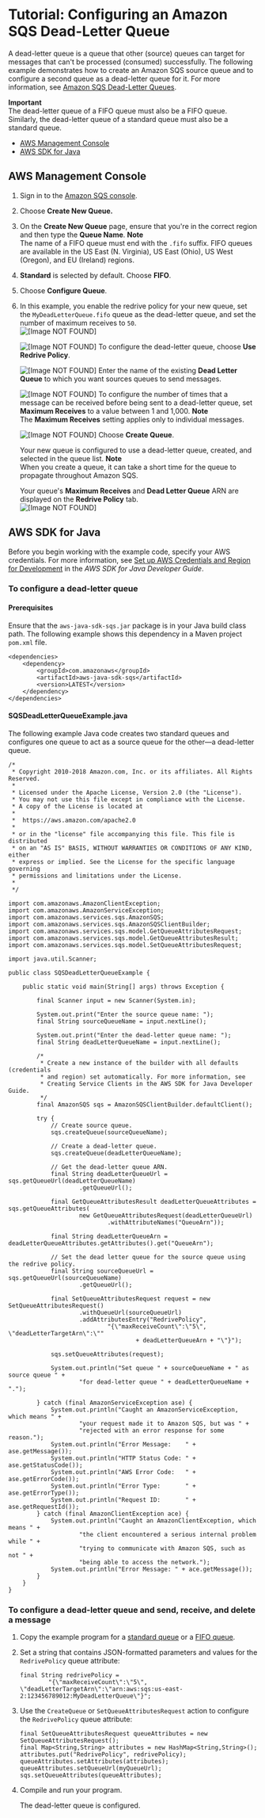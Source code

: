 # Tutorial: Configuring an Amazon SQS Dead\-Letter Queue<a name="sqs-configure-dead-letter-queue"></a>

A dead\-letter queue is a queue that other \(source\) queues can target for messages that can't be processed \(consumed\) successfully\. The following example demonstrates how to create an Amazon SQS source queue and to configure a second queue as a dead\-letter queue for it\. For more information, see [Amazon SQS Dead\-Letter Queues](sqs-dead-letter-queues.md)\.

**Important**  
The dead\-letter queue of a FIFO queue must also be a FIFO queue\. Similarly, the dead\-letter queue of a standard queue must also be a standard queue\.


+ [AWS Management Console](#configure-dead-letter-queue-console)
+ [AWS SDK for Java](#configure-dead-letter-queue-java)

## AWS Management Console<a name="configure-dead-letter-queue-console"></a>

1. Sign in to the [Amazon SQS console](https://console.aws.amazon.com/sqs/)\.

1. Choose **Create New Queue\.**

1. On the **Create New Queue** page, ensure that you're in the correct region and then type the **Queue Name**\.
**Note**  
The name of a FIFO queue must end with the `.fifo` suffix\. FIFO queues are available in the US East \(N\. Virginia\), US East \(Ohio\), US West \(Oregon\), and EU \(Ireland\) regions\.

1. **Standard** is selected by default\. Choose **FIFO**\.

1. Choose **Configure Queue**\.

1. In this example, you enable the redrive policy for your new queue, set the `MyDeadLetterQueue.fifo` queue as the dead\-letter queue, and set the number of maximum receives to `50`\.  
![\[Image NOT FOUND\]](http://docs.aws.amazon.com/AWSSimpleQueueService/latest/SQSDeveloperGuide/images/sqs-tutorials-creating-dead-letter-queue-configure-parameters.png)

   ![\[Image NOT FOUND\]](http://docs.aws.amazon.com/AWSSimpleQueueService/latest/SQSDeveloperGuide/images/number-1-red.png) To configure the dead\-letter queue, choose **Use Redrive Policy**\.

   ![\[Image NOT FOUND\]](http://docs.aws.amazon.com/AWSSimpleQueueService/latest/SQSDeveloperGuide/images/number-2-red.png) Enter the name of the existing **Dead Letter Queue** to which you want sources queues to send messages\.

   ![\[Image NOT FOUND\]](http://docs.aws.amazon.com/AWSSimpleQueueService/latest/SQSDeveloperGuide/images/number-3-red.png) To configure the number of times that a message can be received before being sent to a dead\-letter queue, set **Maximum Receives** to a value between 1 and 1,000\.
**Note**  
The **Maximum Receives** setting applies only to individual messages\.

   ![\[Image NOT FOUND\]](http://docs.aws.amazon.com/AWSSimpleQueueService/latest/SQSDeveloperGuide/images/number-4-red.png) Choose **Create Queue**\.

   Your new queue is configured to use a dead\-letter queue, created, and selected in the queue list\.
**Note**  
When you create a queue, it can take a short time for the queue to propagate throughout Amazon SQS\.

   Your queue's **Maximum Receives** and **Dead Letter Queue** ARN are displayed on the **Redrive Policy** tab\.  
![\[Image NOT FOUND\]](http://docs.aws.amazon.com/AWSSimpleQueueService/latest/SQSDeveloperGuide/images/sqs-tutorials-creating-dead-letter-queue-redrive-policy.png)

## AWS SDK for Java<a name="configure-dead-letter-queue-java"></a>

Before you begin working with the example code, specify your AWS credentials\. For more information, see [Set up AWS Credentials and Region for Development](http://docs.aws.amazon.com/sdk-for-java/v1/developer-guide/setup-credentials.html) in the *AWS SDK for Java Developer Guide*\.

### To configure a dead\-letter queue<a name="configure-dead-letter-queue-java-api"></a>

#### Prerequisites<a name="configure-dead-letter-queue-java-api-prerequisites"></a>

Ensure that the `aws-java-sdk-sqs.jar` package is in your Java build class path\. The following example shows this dependency in a Maven project `pom.xml` file\.

```
<dependencies>
    <dependency>
        <groupId>com.amazonaws</groupId>
        <artifactId>aws-java-sdk-sqs</artifactId>
        <version>LATEST</version>
    </dependency>
</dependencies>
```

#### SQSDeadLetterQueueExample\.java<a name="simple-queue-example-java-code"></a>

The following example Java code creates two standard queues and configures one queue to act as a source queue for the other—a dead\-letter queue\.

```
/*
 * Copyright 2010-2018 Amazon.com, Inc. or its affiliates. All Rights Reserved.
 *
 * Licensed under the Apache License, Version 2.0 (the "License").
 * You may not use this file except in compliance with the License.
 * A copy of the License is located at
 *
 *  https://aws.amazon.com/apache2.0
 *
 * or in the "license" file accompanying this file. This file is distributed
 * on an "AS IS" BASIS, WITHOUT WARRANTIES OR CONDITIONS OF ANY KIND, either
 * express or implied. See the License for the specific language governing
 * permissions and limitations under the License.
 *
 */
						
import com.amazonaws.AmazonClientException;
import com.amazonaws.AmazonServiceException;
import com.amazonaws.services.sqs.AmazonSQS;
import com.amazonaws.services.sqs.AmazonSQSClientBuilder;
import com.amazonaws.services.sqs.model.GetQueueAttributesRequest;
import com.amazonaws.services.sqs.model.GetQueueAttributesResult;
import com.amazonaws.services.sqs.model.SetQueueAttributesRequest;

import java.util.Scanner;

public class SQSDeadLetterQueueExample {

    public static void main(String[] args) throws Exception {

        final Scanner input = new Scanner(System.in);

        System.out.print("Enter the source queue name: ");
        final String sourceQueueName = input.nextLine();

        System.out.print("Enter the dead-letter queue name: ");
        final String deadLetterQueueName = input.nextLine();

        /*
         * Create a new instance of the builder with all defaults (credentials
         * and region) set automatically. For more information, see
         * Creating Service Clients in the AWS SDK for Java Developer Guide.
         */
        final AmazonSQS sqs = AmazonSQSClientBuilder.defaultClient();

        try {
            // Create source queue.
            sqs.createQueue(sourceQueueName);

            // Create a dead-letter queue.
            sqs.createQueue(deadLetterQueueName);

            // Get the dead-letter queue ARN.
            final String deadLetterQueueUrl = sqs.getQueueUrl(deadLetterQueueName)
                    .getQueueUrl();

            final GetQueueAttributesResult deadLetterQueueAttributes = sqs.getQueueAttributes(
                    new GetQueueAttributesRequest(deadLetterQueueUrl)
                            .withAttributeNames("QueueArn"));

            final String deadLetterQueueArn = deadLetterQueueAttributes.getAttributes().get("QueueArn");

            // Set the dead letter queue for the source queue using the redrive policy.
            final String sourceQueueUrl = sqs.getQueueUrl(sourceQueueName)
                    .getQueueUrl();

            final SetQueueAttributesRequest request = new SetQueueAttributesRequest()
                    .withQueueUrl(sourceQueueUrl)
                    .addAttributesEntry("RedrivePolicy",
                            "{\"maxReceiveCount\":\"5\", \"deadLetterTargetArn\":\""
                                    + deadLetterQueueArn + "\"}");

            sqs.setQueueAttributes(request);

            System.out.println("Set queue " + sourceQueueName + " as source queue " +
                    "for dead-letter queue " + deadLetterQueueName + ".");

        } catch (final AmazonServiceException ase) {
            System.out.println("Caught an AmazonServiceException, which means " +
                    "your request made it to Amazon SQS, but was " +
                    "rejected with an error response for some reason.");
            System.out.println("Error Message:    " + ase.getMessage());
            System.out.println("HTTP Status Code: " + ase.getStatusCode());
            System.out.println("AWS Error Code:   " + ase.getErrorCode());
            System.out.println("Error Type:       " + ase.getErrorType());
            System.out.println("Request ID:       " + ase.getRequestId());
        } catch (final AmazonClientException ace) {
            System.out.println("Caught an AmazonClientException, which means " +
                    "the client encountered a serious internal problem while " +
                    "trying to communicate with Amazon SQS, such as not " +
                    "being able to access the network.");
            System.out.println("Error Message: " + ace.getMessage());
        }
    }
}
```

### To configure a dead\-letter queue and send, receive, and delete a message<a name="configure-dead-letter-queue-send-receive-delete-message-java-api"></a>

1. Copy the example program for a [standard queue](standard-queues-getting-started-java.md) or a [FIFO queue](FIFO-queues-getting-started-java.md)\.

1. Set a string that contains JSON\-formatted parameters and values for the `RedrivePolicy` queue attribute:

   ```
   final String redrivePolicy = 
           "{\"maxReceiveCount\":\"5\", \"deadLetterTargetArn\":\"arn:aws:sqs:us-east-2:123456789012:MyDeadLetterQueue\"}";
   ```

1. Use the `CreateQueue` or `SetQueueAttributesRequest` action to configure the `RedrivePolicy` queue attribute:

   ```
   final SetQueueAttributesRequest queueAttributes = new SetQueueAttributesRequest();
   final Map<String,String> attributes = new HashMap<String,String>();            
   attributes.put("RedrivePolicy", redrivePolicy);            
   queueAttributes.setAttributes(attributes);
   queueAttributes.setQueueUrl(myQueueUrl);
   sqs.setQueueAttributes(queueAttributes);
   ```

1. Compile and run your program\.

   The dead\-letter queue is configured\.